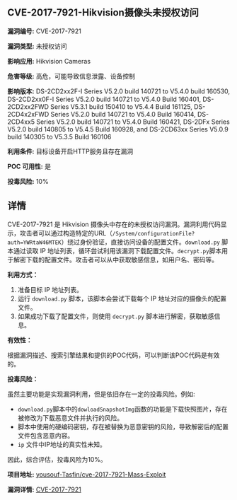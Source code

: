 ## CVE-2017-7921-Hikvision摄像头未授权访问

**漏洞编号:** CVE-2017-7921

**漏洞类型:** 未授权访问

**影响应用:** Hikvision Cameras

**危害等级:** 高危，可能导致信息泄露、设备控制

**影响版本:** DS-2CD2xx2F-I Series V5.2.0 build 140721 to V5.4.0 build 160530, DS-2CD2xx0F-I Series V5.2.0 build 140721 to V5.4.0 Build 160401, DS-2CD2xx2FWD Series V5.3.1 build 150410 to V5.4.4 Build 161125, DS-2CD4x2xFWD Series V5.2.0 build 140721 to V5.4.0 Build 160414, DS-2CD4xx5 Series V5.2.0 build 140721 to V5.4.0 Build 160421, DS-2DFx Series V5.2.0 build 140805 to V5.4.5 Build 160928, and DS-2CD63xx Series V5.0.9 build 140305 to V5.3.5 Build 160106

**利用条件:** 目标设备开启HTTP服务且存在漏洞

**POC 可用性:** 是

**投毒风险:** 10%

## 详情

CVE-2017-7921 是 Hikvision 摄像头中存在的未授权访问漏洞。漏洞利用代码显示，攻击者可以通过构造特定的URL（`/System/configurationFile?auth=YWRtaW46MTEK`）绕过身份验证，直接访问设备的配置文件。`download.py` 脚本通过读取 IP 地址列表，循环尝试利用该漏洞下载配置文件。`decrypt.py`脚本用于解密下载的配置文件。攻击者可以从中获取敏感信息，如用户名、密码等。

**利用方式：**

1.  准备目标 IP 地址列表。
2.  运行 `download.py` 脚本，该脚本会尝试下载每个 IP 地址对应的摄像头的配置文件。
3.  如果成功下载了配置文件，则使用 `decrypt.py` 脚本进行解密，获取敏感信息。

**有效性：**

根据漏洞描述、搜索引擎结果和提供的POC代码，可以判断该POC代码是有效的。

**投毒风险：**

虽然主要功能是实现漏洞利用，但是依旧存在一定的投毒风险。例如:

*   `download.py`脚本中的`dowloadSnapshotImg`函数的功能是下载快照图片，存在被修改为下载恶意文件并执行的风险。
*   脚本中使用的硬编码密钥，存在被替换为恶意密钥的风险，导致解密后的配置文件包含恶意内容。
*   `ip` 文件中IP地址的真实性未知。

因此，综合评估，投毒风险为10%。

**项目地址:** [yousouf-Tasfin/cve-2017-7921-Mass-Exploit](https://github.com/yousouf-Tasfin/cve-2017-7921-Mass-Exploit)

**漏洞详情:** [CVE-2017-7921](https://nvd.nist.gov/vuln/detail/CVE-2017-7921)